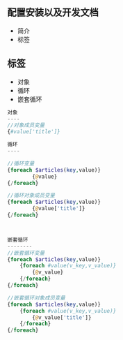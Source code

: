 配置安装以及开发文档
--------------------
* 简介
* 标签

标签
----
* 对象
* 循环
* 嵌套循环

```PHP
对象
----
//对象成员变量
{#value['title']}

循环
----

//循环变量
{foreach $articles(key,value)} 
		{@value}
{/foreach}

//循环对象成员变量
{foreach $articles(key,value)} 
		{@value['title']}
{/foreach}



嵌套循环
--------
//嵌套循环变量
{foreach $articles(key,value)} 
	{foreach #value(v_key,v_value)} 
		{@v_value}
	{/foreach}
{/foreach}

//嵌套循环对象成员变量
{foreach $articles(key,value)} 
	{foreach #value(v_key,v_value)} 
		{@v_value['title']}
	{/foreach}
{/foreach}




```
